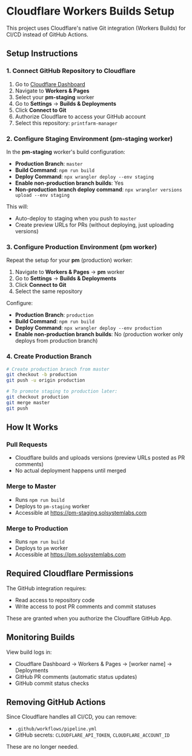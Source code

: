 # Cloudflare Workers Builds Setup

This project uses Cloudflare's native Git integration (Workers Builds) for CI/CD instead of GitHub Actions.

## Setup Instructions

### 1. Connect GitHub Repository to Cloudflare

1. Go to [Cloudflare Dashboard](https://dash.cloudflare.com/)
2. Navigate to **Workers & Pages**
3. Select your **pm-staging** worker
4. Go to **Settings** → **Builds & Deployments**
5. Click **Connect to Git**
6. Authorize Cloudflare to access your GitHub account
7. Select this repository: `printfarm-manager`

### 2. Configure Staging Environment (pm-staging worker)

In the **pm-staging** worker's build configuration:

- **Production Branch**: `master`
- **Build Command**: `npm run build`
- **Deploy Command**: `npx wrangler deploy --env staging`
- **Enable non-production branch builds**: Yes
- **Non-production branch deploy command**: `npx wrangler versions upload --env staging`

This will:
- Auto-deploy to staging when you push to `master`
- Create preview URLs for PRs (without deploying, just uploading versions)

### 3. Configure Production Environment (pm worker)

Repeat the setup for your **pm** (production) worker:

1. Navigate to **Workers & Pages** → **pm** worker
2. Go to **Settings** → **Builds & Deployments**
3. Click **Connect to Git**
4. Select the same repository

Configure:
- **Production Branch**: `production`
- **Build Command**: `npm run build`
- **Deploy Command**: `npx wrangler deploy --env production`
- **Enable non-production branch builds**: No (production worker only deploys from production branch)

### 4. Create Production Branch

```bash
# Create production branch from master
git checkout -b production
git push -u origin production

# To promote staging to production later:
git checkout production
git merge master
git push
```

## How It Works

### Pull Requests
- Cloudflare builds and uploads versions (preview URLs posted as PR comments)
- No actual deployment happens until merged

### Merge to Master
- Runs `npm run build`
- Deploys to `pm-staging` worker
- Accessible at https://pm-staging.solsystemlabs.com

### Merge to Production
- Runs `npm run build`
- Deploys to `pm` worker
- Accessible at https://pm.solsystemlabs.com

## Required Cloudflare Permissions

The GitHub integration requires:
- Read access to repository code
- Write access to post PR comments and commit statuses

These are granted when you authorize the Cloudflare GitHub App.

## Monitoring Builds

View build logs in:
- Cloudflare Dashboard → Workers & Pages → [worker name] → Deployments
- GitHub PR comments (automatic status updates)
- GitHub commit status checks

## Removing GitHub Actions

Since Cloudflare handles all CI/CD, you can remove:
- `.github/workflows/pipeline.yml`
- GitHub secrets: `CLOUDFLARE_API_TOKEN`, `CLOUDFLARE_ACCOUNT_ID`

These are no longer needed.
